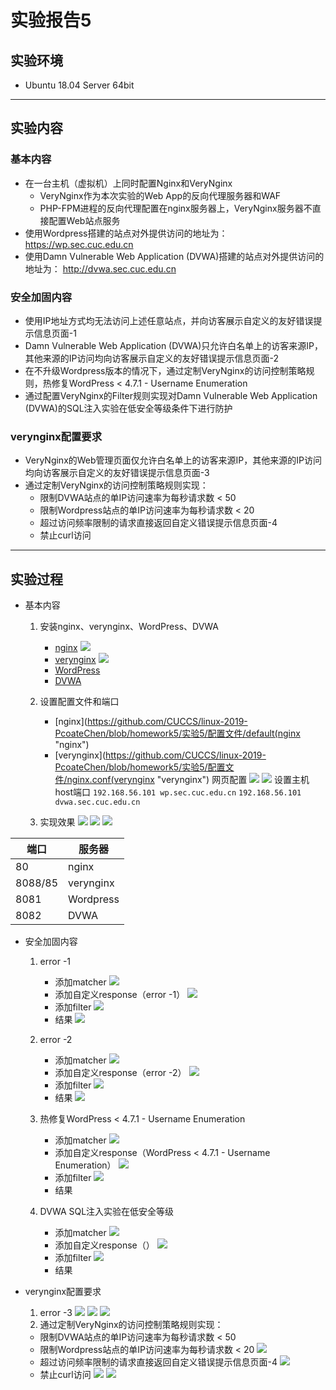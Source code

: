 # 实验报告5
## 实验环境
- Ubuntu 18.04 Server 64bit

------------

## 实验内容

### 基本内容
- 在一台主机（虚拟机）上同时配置Nginx和VeryNginx
	- VeryNginx作为本次实验的Web App的反向代理服务器和WAF
	- PHP-FPM进程的反向代理配置在nginx服务器上，VeryNginx服务器不直接配置Web站点服务
- 使用Wordpress搭建的站点对外提供访问的地址为： https://wp.sec.cuc.edu.cn
- 使用Damn Vulnerable Web Application (DVWA)搭建的站点对外提供访问的地址为： http://dvwa.sec.cuc.edu.cn

### 安全加固内容
- 使用IP地址方式均无法访问上述任意站点，并向访客展示自定义的友好错误提示信息页面-1
- Damn Vulnerable Web Application (DVWA)只允许白名单上的访客来源IP，其他来源的IP访问均向访客展示自定义的友好错误提示信息页面-2
- 在不升级Wordpress版本的情况下，通过定制VeryNginx的访问控制策略规则，热修复WordPress < 4.7.1 - Username Enumeration
- 通过配置VeryNginx的Filter规则实现对Damn Vulnerable Web Application (DVWA)的SQL注入实验在低安全等级条件下进行防护

### verynginx配置要求
- VeryNginx的Web管理页面仅允许白名单上的访客来源IP，其他来源的IP访问均向访客展示自定义的友好错误提示信息页面-3
- 通过定制VeryNginx的访问控制策略规则实现：
	- 限制DVWA站点的单IP访问速率为每秒请求数 < 50
	- 限制Wordpress站点的单IP访问速率为每秒请求数 < 20
	- 超过访问频率限制的请求直接返回自定义错误提示信息页面-4
	- 禁止curl访问

------------

## 实验过程
-  基本内容
	1. 安装nginx、verynginx、WordPress、DVWA
		- [ nginx](https://blog.csdn.net/fengfeng0328/article/details/82828224 " nginx")
		![](https://github.com/CUCCS/linux-2019-PcoateChen/blob/homework5/实验5/img/n2.png?raw=true)
		- [verynginx](https://github.com/alexazhou/VeryNginx/blob/master/readme_zh.md "verynginx")
		![](https://github.com/CUCCS/linux-2019-PcoateChen/blob/homework5/实验5/img/v.png?raw=true)
		- [WordPress](https://www.digitalocean.com/community/tutorials/how-to-install-wordpress-with-lemp-on-ubuntu-18-04#step-1-—-creating-a-mysql-database-and-user-for-wordpress "WordPress")
		- [DVWA](https://kifarunix.com/how-to-setup-damn-vulnerable-web-app-lab-on-ubuntu-18-04-server/ "DVWA")

	2. 设置配置文件和端口
		- [nginx](https://github.com/CUCCS/linux-2019-PcoateChen/blob/homework5/实验5/配置文件/default(nginx "nginx")
		- [verynginx](https://github.com/CUCCS/linux-2019-PcoateChen/blob/homework5/实验5/配置文件/nginx.conf(verynginx "verynginx")
		网页配置
		![](https://github.com/CUCCS/linux-2019-PcoateChen/blob/homework5/实验5/img/vn.png?raw=true)
		![](https://github.com/CUCCS/linux-2019-PcoateChen/blob/homework5/实验5/img/vn2.png?raw=true)
		设置主机host端口
		`192.168.56.101 wp.sec.cuc.edu.cn`
		`192.168.56.101 dvwa.sec.cuc.edu.cn`
	1. 实现效果
	![](https://github.com/CUCCS/linux-2019-PcoateChen/blob/homework5/实验5/img/dvwa.png?raw=true)
	![](https://github.com/CUCCS/linux-2019-PcoateChen/blob/homework5/实验5/img/wp.png?raw=true)
	![](https://github.com/CUCCS/linux-2019-PcoateChen/blob/homework5/实验5/img/用例图.png?raw=true)
	
| 端口  |  服务器 |
| ------------ | ------------ |
|  80 |  nginx |
|  8088/85 |  verynginx |
| 8081 | Wordpress |
| 8082 | DVWA |

- 安全加固内容
	1. error -1
		- 添加matcher
		![](https://github.com/CUCCS/linux-2019-PcoateChen/blob/homework5/实验5/img/-1.png?raw=true)
		- 添加自定义response（error -1）
		![](https://github.com/CUCCS/linux-2019-PcoateChen/blob/homework5/实验5/img/-12.png?raw=true)
		- 添加filter
		![](https://github.com/CUCCS/linux-2019-PcoateChen/blob/homework5/实验5/img/-13.png?raw=true)
		- 结果
		![](https://github.com/CUCCS/linux-2019-PcoateChen/blob/homework5/实验5/img/-14.png?raw=true)
	1. error -2
		- 添加matcher
		![](https://github.com/CUCCS/linux-2019-PcoateChen/blob/homework5/实验5/img/-2.png?raw=true)
		- 添加自定义response（error -2）
		![](https://github.com/CUCCS/linux-2019-PcoateChen/blob/homework5/实验5/img/-21.png?raw=true)
		- 添加filter
		![](https://github.com/CUCCS/linux-2019-PcoateChen/blob/homework5/实验5/img/-23.png?raw=true)
		- 结果
		![](https://github.com/CUCCS/linux-2019-PcoateChen/blob/homework5/实验5/img/-24.png?raw=true)
	1. 热修复WordPress < 4.7.1 - Username Enumeration
		- 添加matcher
		![](https://github.com/CUCCS/linux-2019-PcoateChen/blob/homework5/实验5/img/wp%3C4.1.7.png?raw=true)
		- 添加自定义response（WordPress < 4.7.1 - Username Enumeration）
		![](https://github.com/CUCCS/linux-2019-PcoateChen/blob/homework5/实验5/img/wp%3C4.1.72.png?raw=true)
		- 添加filter
		![](https://github.com/CUCCS/linux-2019-PcoateChen/blob/homework5/实验5/img/wp%3C4.1.73.png?raw=true)
		- 结果
		
	1. DVWA SQL注入实验在低安全等级
		- 添加matcher
		![](https://github.com/CUCCS/linux-2019-PcoateChen/blob/homework5/实验5/img/d_s.png?raw=true)
		- 添加自定义response（）
		![](https://github.com/CUCCS/linux-2019-PcoateChen/blob/homework5/实验5/img/d_s2.png?raw=true)
		- 添加filter
		![](https://github.com/CUCCS/linux-2019-PcoateChen/blob/homework5/实验5/img/d_s3.png?raw=true)
		- 结果
		

- verynginx配置要求
	1. error -3
	![](https://github.com/CUCCS/linux-2019-PcoateChen/blob/homework5/实验5/img/-3.png?raw=true)
	![](https://github.com/CUCCS/linux-2019-PcoateChen/blob/homework5/实验5/img/-32.png?raw=true)
	![](https://github.com/CUCCS/linux-2019-PcoateChen/blob/homework5/实验5/img/-33.png?raw=true)
	1. 通过定制VeryNginx的访问控制策略规则实现：
	- 限制DVWA站点的单IP访问速率为每秒请求数 < 50
	- 限制Wordpress站点的单IP访问速率为每秒请求数 < 20
	![](https://github.com/CUCCS/linux-2019-PcoateChen/blob/homework5/实验5/img/rate.png?raw=true)
	- 超过访问频率限制的请求直接返回自定义错误提示信息页面-4
	![](https://github.com/CUCCS/linux-2019-PcoateChen/blob/homework5/实验5/img/-4.png?raw=true)
	- 禁止curl访问
	![](https://github.com/CUCCS/linux-2019-PcoateChen/blob/homework5/实验5/img/curl.png?raw=true)
	![](https://github.com/CUCCS/linux-2019-PcoateChen/blob/homework5/实验5/img/curl2.png?raw=true)

